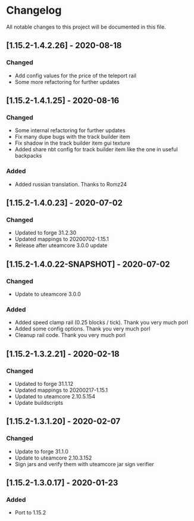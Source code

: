 # Changelog
All notable changes to this project will be documented in this file.

## [1.15.2-1.4.2.26] - 2020-08-18
### Changed
 - Add config values for the price of the teleport rail
 - Some more refactoring for further updates

## [1.15.2-1.4.1.25] - 2020-08-16
### Changed
 - Some internal refactoring for further updates
 - Fix many dupe bugs with the track builder item
 - Fix shadow in the track builder item gui texture
 - Added share nbt config for track builder item like the one in useful backpacks
 
### Added
 - Added russian translation. Thanks to Romz24

## [1.15.2-1.4.0.23] - 2020-07-02
### Changed
 - Updated to forge 31.2.30
 - Updated mappings to 20200702-1.15.1
 - Release after uteamcore 3.0.0 update

## [1.15.2-1.4.0.22-SNAPSHOT] - 2020-07-02
### Changed
 - Update to uteamcore 3.0.0

### Added
 - Added speed clamp rail (0.25 blocks / tick). Thank you very much porl
 - Added some config options. Thank you very much porl
 - Cleanup rail code. Thank you very much porl

## [1.15.2-1.3.2.21] - 2020-02-18
### Changed
 - Updated to forge 31.1.12
 - Updated mappings to 20200217-1.15.1
 - Updated to uteamcore 2.10.5.154
 - Update buildscripts

## [1.15.2-1.3.1.20] - 2020-02-07
### Changed
 - Update to forge 31.1.0
 - Update to uteamcore 2.10.3.152
 - Sign jars and verify them with uteamcore jar sign verifier

## [1.15.2-1.3.0.17] - 2020-01-23
### Added
 - Port to 1.15.2